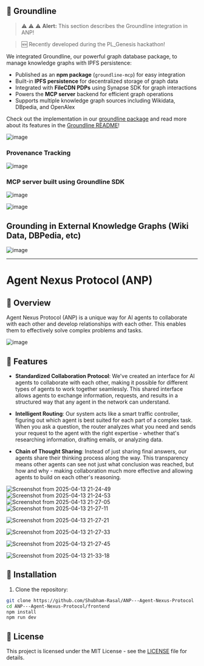 

## 🎯 Groundline

> ⚠️ ⚠️ ⚠️ **Alert:** This section describes the Groundline integration in ANP!


> 🆕 Recently developed during the PL_Genesis hackathon!

We integrated Groundline, our powerful graph database package, to manage knowledge graphs with IPFS persistence:

- Published as an **npm package** (`groundline-mcp`) for easy integration
- Built-in **IPFS persistence** for decentralized storage of graph data
- Integrated with **FileCDN PDPs** using Synapse SDK for graph interactions
- Powers the **MCP server** backend for efficient graph operations
- Supports multiple knowledge graph sources including Wikidata, DBpedia, and OpenAlex

Check out the implementation in our [groundline package](https://github.com/Shubham-Rasal/ANP---Agent-Nexus-Protocol/tree/master/groundline) and read more about its features in the [Groundline README](https://github.com/Shubham-Rasal/ANP---Agent-Nexus-Protocol/blob/master/groundline/README.md)!

![image](https://github.com/user-attachments/assets/c4956ade-0296-42ca-9607-8ed7006738f4)

### Provenance Tracking 
![image](https://github.com/user-attachments/assets/2b2d5c36-4ee8-40da-a429-4ac1259f16a7)

### MCP server built using Groundline SDK

![image](https://github.com/user-attachments/assets/2564dbba-d45e-4b13-b37c-63fb790f0090)

![image](https://github.com/user-attachments/assets/62681ece-c0df-4ae1-8673-9849b070d48b)

## Grounding in External Knowledge Graphs (Wiki Data, DBPedia, etc)

![image](https://github.com/user-attachments/assets/64a006c0-2278-4791-9312-2a8858278125)




---

# Agent Nexus Protocol (ANP)

## 🌟 Overview

Agent Nexus Protocol (ANP) is a unique way for AI agents to collaborate with each other and develop relationships with each other. This enables them to effectively solve complex problems and tasks.

![image](https://github.com/user-attachments/assets/17ca4ac7-4f6a-4de6-8e56-192ef9656391)

## 🚀 Features

- **Standardized Collaboration Protocol**: We've created an interface for AI agents to collaborate with each other, making it possible for different types of agents to work together seamlessly. This shared interface allows agents to exchange information, requests, and results in a structured way that any agent in the network can understand.

- **Intelligent Routing**: Our system acts like a smart traffic controller, figuring out which agent is best suited for each part of a complex task. When you ask a question, the router analyzes what you need and sends your request to the agent with the right expertise - whether that's researching information, drafting emails, or analyzing data.

- **Chain of Thought Sharing**: Instead of just sharing final answers, our agents share their thinking process along the way. This transparency means other agents can see not just what conclusion was reached, but how and why - making collaboration much more effective and allowing agents to build on each other's reasoning.

![Screenshot from 2025-04-13 21-24-49](https://github.com/user-attachments/assets/7951944b-d180-4242-9847-4d8a14ccbc00)
![Screenshot from 2025-04-13 21-24-53](https://github.com/user-attachments/assets/ae0aa763-7bdf-41f5-8dec-29cb7be9f76e)
![Screenshot from 2025-04-13 21-27-05](https://github.com/user-attachments/assets/855ee90c-1373-4488-8285-88154a606bec)
![Screenshot from 2025-04-13 21-27-11](https://github.com/user-attachments/assets/ae584d0d-9ab9-4194-a725-3d231bd0b8ee)

![Screenshot from 2025-04-13 21-27-21](https://github.com/user-attachments/assets/3e18a70d-2b47-4145-bf2a-15be67b11f00)

![Screenshot from 2025-04-13 21-27-33](https://github.com/user-attachments/assets/47cb09c8-78c0-4865-94b7-5d8715b875c7)


![Screenshot from 2025-04-13 21-27-45](https://github.com/user-attachments/assets/05746197-ff02-4a5c-a0e7-ed61d4f005de)

![Screenshot from 2025-04-13 21-33-18](https://github.com/user-attachments/assets/cb67a732-7702-4009-8009-3674fce92d44)



## 🔧 Installation

1. Clone the repository:
```bash
git clone https://github.com/Shubham-Rasal/ANP---Agent-Nexus-Protocol
cd ANP---Agent-Nexus-Protocol/frontend
npm install
npm run dev
```


## 📄 License

This project is licensed under the MIT License - see the [LICENSE](https://github.com/Shubham-Rasal/ANP---Agent-Nexus-Protocol/blob/master/LICENSE) file for details.


